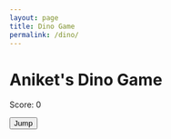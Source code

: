 ```yaml
---
layout: page
title: Dino Game
permalink: /dino/
---
```

<html>
<style>

body {
  display: flex;
  flex-direction: column;
  align-items: center;
  justify-content: center;
  height: 100vh;
  margin: 0;
}

#container {
  position: relative;
  text-align: center;
  margin-bottom: 20px;
}

#game {
  width: 600px;
  height: 200px;
  border: 1px solid black;
  margin: 0 auto;
  position: relative;
}

#dino {
  width: 30px;
  height: 30px;
  background-image: url(img/trex.png);
  background-size: 30px 30px;
  position: relative;
  top: 170px;
}

.jump {
  animation: jump 0.7s linear;
}

@keyframes jump {
  0% {
    top: 170px;
  }
  20% {
    top: 140px;
  }
  40% {
    top: 90px;
  }
  60% {
    top: 90px;
  }
  80% {
    top: 120px;
  }
  100% {
    top: 145px;
  }
}

#cactus {
  width: 20px;
  height: 30px;
  position: relative;
  top: 140px;
  left: 580px;
  background-image: url("img/cactus.png");
  background-size: 20px 30px;
  animation: block 2.5s infinite linear;
}

@keyframes block {
  0% {
    left: 580px;
  }
  100% {
    left: -20px;
  }
}

#jumpButton {
  padding: 10px 20px;
  background-color: #074fe9;
  color: white;
  border: none;
  border-radius: 5px;
  font-size: 16px;
  cursor: pointer;
}
</style>

<html lang="en">
  <head>
    <meta charset="UTF-8" />
    <meta name="viewport" content="width=device-width, initial-scale=1.0" />
    <title>Document</title>
    <link rel="stylesheet" href="styles.css" />
  </head>
  <body>
    <h1>Aniket's Dino Game</h1>
    <p>Score: <span id="score">0</span></p>
    <div id="container">
      <div id="game">
        <div id="dino"></div>
        <div id="cactus"></div>
      </div>
      <button id="jumpButton">Jump</button>
    </div>
    <script src="script.js"></script>
  </body>
</html>

<script>
// Get the dinosaur, cactus, jump button, and score elements from the webpage
const dino = document.getElementById("dino");
const cactus = document.getElementById("cactus");
const jumpButton = document.getElementById("jumpButton");
const scoreElement = document.getElementById("score");

let score = 0; // Initialize the score to 0

// Function that makes the dinosaur jump
function jump() {
  // Check if the dinosaur is already jumping
  if (!dino.classList.contains("jump")) {
    // Make the dinosaur jump by adding the "jump" class
    dino.classList.add("jump");
    // After 500 milliseconds, remove the "jump" class to make the dinosaur come back down
    setTimeout(function () {
      dino.classList.remove("jump");
    }, 500);
  }
}

// Function that handles the "Arrow Up" key press event
function handleKeyDown(event) {
  // Check if the pressed key is the "Arrow Up" key
  if (event.key === "ArrowUp") {
    // Call the jump function to make the dinosaur jump
    jump();
  }
}

// Add a click event listener to the jump button, so when it's clicked, the jump function is called
jumpButton.addEventListener("click", jump);

// Add a keydown event listener to the document, so when any key is pressed, the handleKeyDown function is called
document.addEventListener("keydown", handleKeyDown);

// Set up a continuous check to detect if the dinosaur collides with the cactus or if the cactus hits the left side of the screen
let isAlive = setInterval(function () {
  // Get the vertical position of the dinosaur
  let dinoTop = parseInt(window.getComputedStyle(dino).getPropertyValue("top"));
  // Get the horizontal position of the cactus
  let cactusLeft = parseInt(window.getComputedStyle(cactus).getPropertyValue("left"));
  // Check if the cactus hits the left side of the screen
  if (cactusLeft <html 0) {
    // If the dino jumps over the cactus it will increment the score
    score++;
    scoreElement.textContent = score; // Update the score on the webpage
  }

  // Check if the cactus is within a certain range of the dinosaur and if the dinosaur is at the appropriate height to collide
  if (cactusLeft <script 50 && cactusLeft > 0 && dinoTop >= 140) {
    // If there is a collision, stop the continuous check
    clearInterval(isAlive);

    // Stop the dinosaur's jumping animation
    dino.style.animation = "none";

    // Show an alert with the message "Game Over!"
    alert("Game Over!");

    // Reset the score to 0
    score = 0;
    scoreElement.textContent = score; // Update the score on the webpage

    // Refresh the page to restart the game
    location.reload();
  }
}, 10);
</script>
</html>
